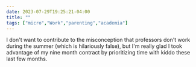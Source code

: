 ---date: 2023-07-29T19:25:21-04:00title: ""tags: ["micro","Work","parenting","academia"]---I don't want to contribute to the misconception that professors don't work during the summer (which is hilariously false), but I'm really glad I took advantage of my nine month contract by prioritizing time with kiddo these last few months.